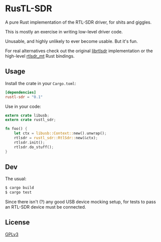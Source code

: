 # RusTL-SDR

A pure Rust implementation of the RTL-SDR driver, for shits and giggles.

This is mostly an exercise in writing low-level driver code.

Unusable, and highly unlikely to ever become usable. But it's fun.

For real alternatives check out the original [librtlsdr](https://github.com/osmocom/rtl-sdr/) implementation or the high-level [rtlsdr_mt](https://github.com/kchmck/rtlsdr_mt.rs) Rust bindings.

## Usage

Install the crate in your `Cargo.toml`:

```toml
[dependencies]
rustl-sdr = "0.1"
```

Use in your code:

```rust
extern crate libusb;
extern crate rustl_sdr;

fn foo() {
    let ctx = libusb::Context::new().unwrap();
    rtlsdr = rustl_sdr::RtlSdr::new(&ctx);
    rtlsdr.init();
    rtlsdr.do_stuff();
}
```

## Dev

The usual:

```bash
$ cargo build
$ cargo test
```

Since there isn't (?) any good USB device mocking setup, for tests to pass an RTL-SDR device must be connected.

## License

[GPLv3](LICENSE)
